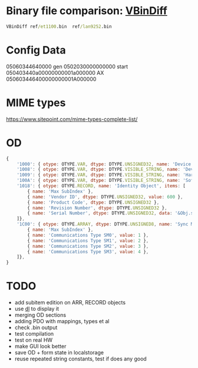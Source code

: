 # Binary file comparison: [VBinDiff](https://www.cjmweb.net/vbindiff/VBinDiff-Win32)

```cmd
VBinDiff ref/et1100.bin  ref/lan9252.bin
```

# Config Data

<ConfigData>05060344640000</ConfigData> gen
<ConfigData>0502030000000000</ConfigData> start
<ConfigData>050403440a00000000001a000000</ConfigData> AX
<ConfigData>050603446400000000001A000000</ConfigData>

# MIME types

https://www.sitepoint.com/mime-types-complete-list/

# OD 

```js
{
    '1000': { otype: OTYPE.VAR, dtype: DTYPE.UNSIGNED32, name: 'Device Type', value: 0x1389 },
    '1008': { otype: OTYPE.VAR, dtype: DTYPE.VISIBLE_STRING, name: 'Device Name', data: '' },
    '1009': { otype: OTYPE.VAR, dtype: DTYPE.VISIBLE_STRING, name: 'Hardware Version', data: '' },
    '100A': { otype: OTYPE.VAR, dtype: DTYPE.VISIBLE_STRING, name: 'Software Version', data: '' },
    '1018': { otype: OTYPE.RECORD, name: 'Identity Object', items: [
        { name: 'Max SubIndex' },
        { name: 'Vendor ID', dtype: DTYPE.UNSIGNED32, value: 600 },
        { name: 'Product Code', dtype: DTYPE.UNSIGNED32 },
        { name: 'Revision Number', dtype: DTYPE.UNSIGNED32 },
        { name: 'Serial Number', dtype: DTYPE.UNSIGNED32, data: '&Obj.serial' },
    ]},
    '1C00': { otype: OTYPE.ARRAY, dtype: DTYPE.UNSIGNED8, name: 'Sync Manager Communication Type', items: [
        { name: 'Max SubIndex' },
        { name: 'Communications Type SM0', value: 1 },
        { name: 'Communications Type SM1', value: 2 },
        { name: 'Communications Type SM2', value: 3 },
        { name: 'Communications Type SM3', value: 4 },
    ]},
}   
```


# TODO

- add subitem edition on ARR, RECORD objects
- use [dl](https://www.w3schools.com/html/tryit.asp?filename=tryhtml_lists_description) to display it
- merging OD sections
- adding PDO with mappings, types et al
- check .bin output
- test compilation
- test on real HW
- make GUI look better
- save OD + form state in localstorage
- reuse repeated string constants, test if does any good